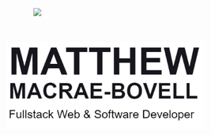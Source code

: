 
<img align='right' src='https://github.com/MathyouMB/MathyouMB/blob/master/skill_wheel.gif' width='450"'>
<br><br>
<br><br>
<img align='left' src='https://github.com/MathyouMB/MathyouMB/blob/master/name.png' width='400"'>
